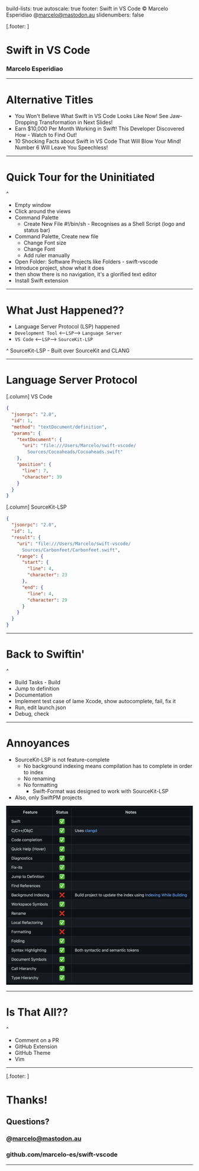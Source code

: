build-lists: true
autoscale: true
footer: Swift in VS Code © Marcelo Esperidiao @marcelo@mastodon.au
slidenumbers: false

[.footer: ]

# Swift in VS Code

### Marcelo Esperidiao

---

# Alternative Titles

* You Won't Believe What Swift in VS Code Looks Like Now! See Jaw-Dropping Transformation in Next Slides!
* Earn $10,000 Per Month Working in Swift! This Developer Discovered How - Watch to Find Out!
* 10 Shocking Facts about Swift in VS Code That Will Blow Your Mind! Number 6 Will Leave You Speechless!

---

# Quick Tour for the Uninitiated

^
- Empty window
- Click around the views
- Command Palette
  - Create New File #!/bin/sh - Recognises as a Shell Script (logo and status bar)
- Command Palette, Create new file
  - Change Font size 
  - Change Font
  - Add ruler manually
- Open Folder: Software Projects like Folders - swift-vscode
- Introduce project, show what it does
- then show there is no navigation, it's a glorified text editor
- Install Swift extension

---

# What Just Happened??

- Language Server Protocol (LSP) happened
- `Development Tool` <--`LSP`--> `Language Server`
- `VS Code` <--`LSP`--> `SourceKit-LSP`

^
SourceKit-LSP - Built over SourceKit and CLANG

---

# Language Server Protocol

[.column]
VS Code

```json
{
  "jsonrpc": "2.0",
  "id": 1,
  "method": "textDocument/definition",
  "params": {
    "textDocument": {
      "uri": "file:///Users/Marcelo/swift-vscode/
        Sources/Cocoaheads/Cocoaheads.swift"
    },
    "position": {
      "line": 7,
      "character": 39
    }
  }
}
```

[.column]
SourceKit-LSP

```json
{
  "jsonrpc": "2.0",
  "id": 1,
  "result": {
    "uri": "file:///Users/Marcelo/swift-vscode/
      Sources/Carbonfeet/Carbonfeet.swift",
    "range": {
      "start": {
        "line": 4,
        "character": 23
      },
      "end": {
        "line": 4,
        "character": 29
      }
    }
  }
}
```

---

# Back to Swiftin'

^
- Build Tasks - Build
- Jump to definition
- Documentation
- Implement test case of lame Xcode, show autocomplete, fail, fix it
- Run, edit launch.json
- Debug, check

---

# Annoyances

* SourceKit-LSP is not feature-complete
  * No background indexing means compilation has to complete in order to index
  * No renaming
  * No formatting
    * Swift-Format was designed to work with SourceKit-LSP
* Also, only SwiftPM projects

![right, fit](Images/SourceKit-LSPStatus.png)

---

# Is That All??

^
- Comment on a PR
- GitHub Extension
- GitHub Theme
- Vim

---
[.footer: ]

# Thanks!

## Questions?

### @marcelo@mastodon.au
### github.com/marcelo-es/swift-vscode

---
<!-- ![100%](Images/NoEditorSymbolsError.png)
![100%](Images/SourceKit-LSPError.png) -->
